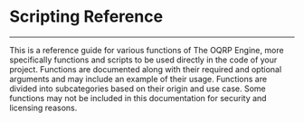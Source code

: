# Scripting Reference
---
This is a reference guide for various functions of The OQRP Engine, more specifically functions and scripts to be used directly in the code of your project. Functions are documented along with their required and optional arguments and may include an example of their usage. Functions are divided into subcategories based on their origin and use case. Some functions may not be included in this documentation for security and licensing reasons.